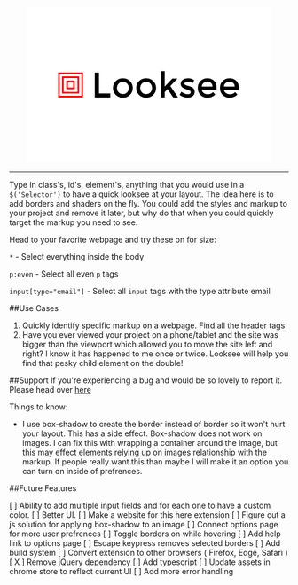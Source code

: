 <p align="center"><img src="https://github.com/Blumed/looksee/blob/master/resources/promo440.png"></p>

<hr>

Type in class's, id's, element's, anything that you would use in a `$('Selector')` to have a quick looksee at your layout. The idea here is to add borders and shaders on the fly.  You could add the styles and markup to your project and remove it later, but why do that when you could quickly target the markup you need to see. 

Head to your favorite webpage and try these on for size:

`*` - Select everything inside the body

`p:even` - Select all even `p` tags

`input[type="email"]` - Select all `input` tags with the type attribute email

##Use Cases
1. Quickly identify specific markup on a webpage. Find all the header tags
2. Have you ever viewed your project on a phone/tablet and the site was bigger than the viewport which allowed you to move the site left and right? I know it has happened to me once or twice. Looksee will help you find that pesky child element on the double!


##Support
If you're experiencing a bug and would be so lovely to report it. Please head over [here](https://github.com/Blumed/looksee/issues)

Things to know:

- I use box-shadow to create the border instead of border so it won't hurt your layout. This has a side effect. Box-shadow does not work on images. I can fix this with wrapping a container around the image, but this may effect elements relying up on images relationship with the markup. If people really want this than maybe I will make it an option you can turn on inside of prefrences.

##Future Features

[ ] Ability to add multiple input fields and for each one to have a custom color.
[ ] Better UI.
[ ] Make a website for this here extension
[ ] Figure out a js solution for applying box-shadow to an image
[ ] Connect options page for more user prefrences
[ ] Toggle borders on while hovering
[ ] Add help link to options page
[ ] Escape keypress removes selected borders
[ ] Add build system
[ ] Convert extension to other browsers ( Firefox, Edge, Safari )
[ X ] Remove jQuery dependency
[ ] Add typescript
[ ] Update assets in chrome store to reflect current UI
[ ] Add more error handling